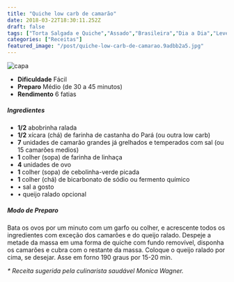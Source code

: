 ```yaml
---
title: "Quiche low carb de camarão"
date: 2018-03-22T18:30:11.252Z
draft: false
tags: ["Torta Salgada e Quiche","Assado","Brasileira","Dia a Dia","Leve e Saudável","Aliados da Dieta","Alimentação","Alimentação saudável","Comes & Bebes","Quiches"]
categories: ["Receitas"]
featured_image: "/post/quiche-low-carb-de-camarao.9adbb2a5.jpg"
---
```


![capa](/post/quiche-low-carb-de-camarao.9adbb2a5.jpg)

*   **Dificuldade** Fácil
*   **Preparo** Médio (de 30 a 45 minutos)
*   **Rendimento** 6 fatias

##### Ingredientes

*   **1/2** abobrinha ralada
*   **1/2** xícara (chá) de farinha de castanha do Pará (ou outra low carb)
*   **7** unidades de camarão grandes já grelhados e temperados com sal (ou 15 camarões medios)
*   **1** colher (sopa) de farinha de linhaça
*   **4** unidades de ovo
*   **1** colher (sopa) de cebolinha-verde picada
*   **1** colher (chá) de bicarbonato de sódio ou fermento químico
*   • sal a gosto
*   • queijo ralado opcional

##### Modo de Preparo

Bata os ovos por um minuto com um garfo ou colher, e acrescente todos os ingredientes com exceção dos camarões e do queijo ralado. Despeje a metade da massa em uma forma de quiche com fundo removível, disponha os camarões e cubra com o restante da massa. Coloque o queijo ralado por cima, se desejar. Asse em forno 190 graus por 15-20 min.

_\* Receita sugerida pela culinarista saudável Monica Wagner._
